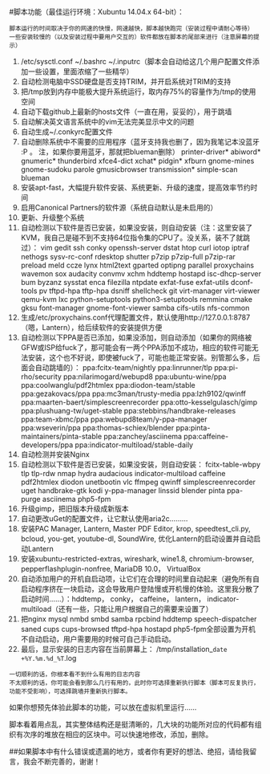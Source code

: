 #脚本功能（最佳运行环境：Xubuntu 14.04.x 64-bit）：
```
脚本运行的时间取决于你的网速的快慢，网速越快，脚本越快跑完（安装过程中请耐心等待）
一些安装较慢的（以及安装过程中要用户交互的）软件都放在脚本的尾部来进行（注意屏幕的提示）
```
1. /etc/sysctl.conf  ~/.bashrc  ~/.inputrc（脚本会自动给这几个用户配置文件添加一些设置，里面浓缩了一些精华）
2. 自动检测电脑中SSD硬盘是否支持TRIM，并开启系统对TRIM的支持
3. 把/tmp放到内存中能极大提升系统运行，取内存75%的容量作为/tmp的使用空间
4. 自动下载github上最新的hosts文件（一直在用，妥妥的），用于跳墙
5. 自动解决英文语言系统中的vim无法完美显示中文的问题
6. 自动生成~/.conkyrc配置文件
7. 自动删除系统中不需要的应用程序（蓝牙支持我也删了，因为我笔记本没蓝牙 :P  。 注，如果你要用蓝牙，那就把blueman删除）
printer-driver* abiword* gnumeric* thunderbird xfce4-dict xchat* pidgin* xfburn gnome-mines gnome-sudoku parole gmusicbrowser transmission* simple-scan blueman
8. 安装apt-fast，大幅提升软件安装、系统更新、升级的速度，提高效率节约时间
9. 启用Canonical Partners的软件源（系统自动默认是未启用的）
11. 更新、升级整个系统
12. 自动检测以下软件是否已安装，如果没安装，则自动安装（注：这里安装了KVM，我自己是碰不到不支持64位指令集的CPU了。没关系，装不了就跳过）：
vim gedit ssh conky openssh-server dstat htop curl iotop iptraf nethogs sysv-rc-conf rdesktop shutter p7zip p7zip-full p7zip-rar preload meld ccze lynx html2text gparted optipng parallel proxychains wavemon sox audacity convmv xchm hddtemp hostapd isc-dhcp-server bum byzanz sysstat enca filezilla ntpdate exfat-fuse exfat-utils dconf-tools pv tftpd-hpa tftp-hpa dsniff shellcheck git virt-manager virt-viewer qemu-kvm lxc python-setuptools python3-setuptools remmina cmake gksu font-manager gnome-font-viewer samba cifs-utils nfs-common
13. 生成/etc/proxychains.conf代理配置文件，默认使用http://127.0.0.1:8787（嗯，Lantern），给后续软件的安装提供方便
14. 自动检测以下PPA是否已添加，如果没添加，则自动添加（如果你的网络被GFW或ISP给fuck了，那可能会有一两个PPA添加不成功，相应的软件可能无法安装，这个也不好说，即使被fuck了，可能也能正常安装。别管那么多，后面会自动跳墙的）：
ppa:fcitx-team/nightly ppa:linrunner/tlp ppa:pi-rho/security ppa:nilarimogard/webupd8 ppa:ubuntu-wine/ppa ppa:coolwanglu/pdf2htmlex ppa:diodon-team/stable ppa:gezakovacs/ppa ppa:mc3man/trusty-media ppa:lzh9102/qwinff ppa:maarten-baert/simplescreenrecorder ppa:otto-kesselgulasch/gimp ppa:plushuang-tw/uget-stable ppa:stebbins/handbrake-releases ppa:team-xbmc/ppa ppa:webupd8team/y-ppa-manager ppa:wseverin/ppa ppa:thomas-schiex/blender ppa:pinta-maintainers/pinta-stable ppa:zanchey/asciinema ppa:caffeine-developers/ppa ppa:indicator-multiload/stable-daily
15. 自动检测并安装Nginx
16. 自动检测以下软件是否已安装，如果没安装，则自动安装：
fcitx-table-wbpy tlp tlp-rdw nmap hydra audacious indicator-multiload caffeine pdf2htmlex diodon unetbootin vlc ffmpeg qwinff simplescreenrecorder uget handbrake-gtk kodi y-ppa-manager linssid blender pinta ppa-purge asciinema php5-fpm
17. 升级gimp，把旧版本升级成新版本
18. 自动更改uGet的配置文件，让它默认使用aria2c………
19. 安装PAC Manager, Lantern, Master PDF Editor, krop, speedtest_cli.py, bcloud, you-get, youtube-dl, SoundWire, 优化Lantern的启动设置并自动启动Lantern
20. 安装xubuntu-restricted-extras, wireshark, wine1.8, chromium-browser, pepperflashplugin-nonfree, MariaDB 10.0， VirtualBox
21. 自动添加用户的开机自启动项，让它们在合理的时间里自动起来（避免所有自启动程序挤在一块启动，这会导致用户登陆慢或开机慢的体验。这里我分散了启动时间……）：hddtemp， conky， caffeine， lantern， indicator-multiload（还有一些，只能让用户根据自己的需要来设置了）
22. 把nginx mysql nmbd smbd samba rpcbind hddtemp speech-dispatcher saned cups cups-browsed tftpd-hpa hostapd php5-fpm全部设置为开机不自动启动，用户需要用的时候可自己手动启动。
23. 最后，显示安装的日志内容在当前屏幕上： /tmp/installation_`date +%Y.%m.%d_%T`.log
```
一切顺利的话，你根本看不到什么有用的日志内容
不太顺利的话，你可能会看到那么几行有用的，此时你可选择重新执行脚本（脚本可反复执行，功能不受影响），可选择跳墙并重新执行脚本。
```
如果你想预先体验此脚本的功能，可以放在虚拟机里运行……

脚本看着用点乱，其实整体结构还是挺清晰的，几大块的功能所对应的代码都有组织有次序的堆放在相应的区块中。可以快速地修改，添加，删除。

##如果脚本中有什么错误或遗漏的地方，或者你有更好的想法、绝招，请给我留言，我会不断完善的，谢谢！
